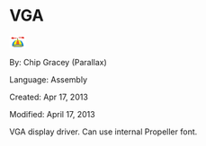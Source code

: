 # VGA

![logo_icon.gif](logo_icon.gif)

By: Chip Gracey (Parallax)

Language: Assembly

Created: Apr 17, 2013

Modified: April 17, 2013

VGA display driver. Can use internal Propeller font.
